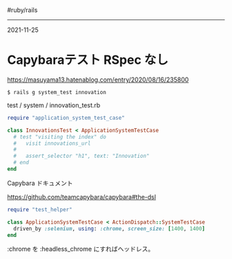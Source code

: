#ruby/rails

---
2021-11-25

# Capybaraテスト RSpec なし

https://masuyama13.hatenablog.com/entry/2020/08/16/235800

```shell
$ rails g system_test innovation
```

test / system / innovation_test.rb

```ruby
require "application_system_test_case"

class InnovationsTest < ApplicationSystemTestCase
  # test "visiting the index" do
  #   visit innovations_url
  #
  #   assert_selector "h1", text: "Innovation"
  # end
end
```


Capybara ドキュメント

https://github.com/teamcapybara/capybara#the-dsl

```ruby
require "test_helper"

class ApplicationSystemTestCase < ActionDispatch::SystemTestCase
  driven_by :selenium, using: :chrome, screen_size: [1400, 1400]
end
```

:chrome を :headless_chrome にすればヘッドレス。

